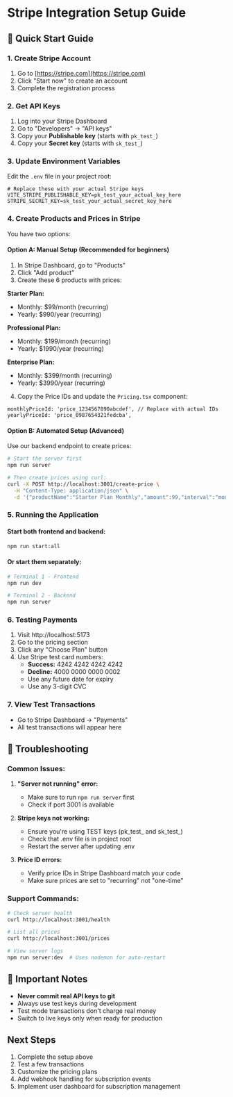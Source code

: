 # Stripe Integration Setup Guide

## 🚀 Quick Start Guide

### 1. Create Stripe Account
1. Go to [https://stripe.com](https://stripe.com)
2. Click "Start now" to create an account
3. Complete the registration process

### 2. Get API Keys
1. Log into your Stripe Dashboard
2. Go to "Developers" → "API keys"
3. Copy your **Publishable key** (starts with `pk_test_`)
4. Copy your **Secret key** (starts with `sk_test_`)

### 3. Update Environment Variables
Edit the `.env` file in your project root:

```env
# Replace these with your actual Stripe keys
VITE_STRIPE_PUBLISHABLE_KEY=pk_test_your_actual_key_here
STRIPE_SECRET_KEY=sk_test_your_actual_secret_key_here
```

### 4. Create Products and Prices in Stripe

You have two options:

#### Option A: Manual Setup (Recommended for beginners)
1. In Stripe Dashboard, go to "Products"
2. Click "Add product"
3. Create these 6 products with prices:

**Starter Plan:**
- Monthly: $99/month (recurring)
- Yearly: $990/year (recurring)

**Professional Plan:**
- Monthly: $199/month (recurring) 
- Yearly: $1990/year (recurring)

**Enterprise Plan:**
- Monthly: $399/month (recurring)
- Yearly: $3990/year (recurring)

4. Copy the Price IDs and update the `Pricing.tsx` component:
```tsx
monthlyPriceId: 'price_1234567890abcdef', // Replace with actual IDs
yearlyPriceId: 'price_0987654321fedcba',
```

#### Option B: Automated Setup (Advanced)
Use our backend endpoint to create prices:

```bash
# Start the server first
npm run server

# Then create prices using curl:
curl -X POST http://localhost:3001/create-price \
  -H "Content-Type: application/json" \
  -d '{"productName":"Starter Plan Monthly","amount":99,"interval":"month"}'
```

### 5. Running the Application

#### Start both frontend and backend:
```bash
npm run start:all
```

#### Or start them separately:
```bash
# Terminal 1 - Frontend
npm run dev

# Terminal 2 - Backend  
npm run server
```

### 6. Testing Payments

1. Visit http://localhost:5173
2. Go to the pricing section
3. Click any "Choose Plan" button
4. Use Stripe test card numbers:
   - **Success:** 4242 4242 4242 4242
   - **Decline:** 4000 0000 0000 0002
   - Use any future date for expiry
   - Use any 3-digit CVC

### 7. View Test Transactions
- Go to Stripe Dashboard → "Payments"
- All test transactions will appear here

## 🔧 Troubleshooting

### Common Issues:

1. **"Server not running" error:**
   - Make sure to run `npm run server` first
   - Check if port 3001 is available

2. **Stripe keys not working:**
   - Ensure you're using TEST keys (pk_test_ and sk_test_)
   - Check that .env file is in project root
   - Restart the server after updating .env

3. **Price ID errors:**
   - Verify price IDs in Stripe Dashboard match your code
   - Make sure prices are set to "recurring" not "one-time"

### Support Commands:

```bash
# Check server health
curl http://localhost:3001/health

# List all prices
curl http://localhost:3001/prices

# View server logs
npm run server:dev  # Uses nodemon for auto-restart
```

## 🚨 Important Notes

- **Never commit real API keys to git**
- Always use test keys during development
- Test mode transactions don't charge real money
- Switch to live keys only when ready for production

## Next Steps

1. Complete the setup above
2. Test a few transactions
3. Customize the pricing plans
4. Add webhook handling for subscription events
5. Implement user dashboard for subscription management
